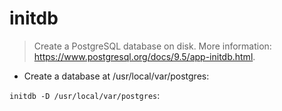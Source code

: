 # initdb

> Create a PostgreSQL database on disk.
> More information: <https://www.postgresql.org/docs/9.5/app-initdb.html>.

- Create a database at /usr/local/var/postgres:

`initdb -D /usr/local/var/postgres`:
